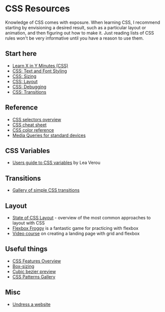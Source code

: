 # CSS Resources

Knowledge of CSS comes with exposure. When learning CSS, I recommend starting by
envisioning a desired result, such as a particular layout or animation, and then
figuring out how to make it. Just reading lists of CSS rules won't be very
informative until you have a reason to use them.

## Start here

- [Learn X in Y Minutes (CSS)](https://learnxinyminutes.com/docs/css/)
- [CSS: Text and Font Styling](https://developer.mozilla.org/en-US/docs/Learn/CSS/Styling_text/Fundamentals)
- [CSS: Sizing](https://developer.mozilla.org/en-US/docs/Learn/CSS/Building_blocks/Sizing_items_in_CSS)
- [CSS: Layout](https://developer.mozilla.org/en-US/docs/Learn/CSS/CSS_layout/Introduction)
- [CSS: Debugging](https://developer.mozilla.org/en-US/docs/Learn/CSS/Building_blocks/Debugging_CSS)
- [CSS: Transitions](https://developer.mozilla.org/en-US/docs/Web/CSS/CSS_Transitions/Using_CSS_transitions)

## Reference

- [CSS selectors overview](https://developer.mozilla.org/en-US/docs/Learn/CSS/Building_blocks/Selectors)
- [CSS cheat sheet](https://websitesetup.org/wp-content/uploads/2019/11/wsu-css-cheat-sheet-gdocs.pdf)
- [CSS color reference](https://www.w3schools.com/cssref/css_colors.php)
- [Media Queries for standard devices](https://css-tricks.com/snippets/css/media-queries-for-standard-devices/)

## CSS Variables

- [Users guide to CSS variables](https://increment.com/frontend/a-users-guide-to-css-variables/)
  by Lea Verou

## Transitions

- [Gallery of simple CSS transitions](https://projects.verou.me/animatable/)

## Layout

- [State of CSS Layout](https://2022.stateofcss.com/en-US/features/layout/) -
  overview of the most common approaches to layout with CSS
- [Flexbox Froggy](https://flexboxfroggy.com/) is a fantastic game for
  practicing with flexbox
- [Video course](https://egghead.io/courses/create-a-landing-page-with-css-grid-and-flexbox-6048)
  on creating a landing page with grid and flexbox

## Useful things

- [CSS Features Overview](https://2022.stateofcss.com/en-US/features/)
- [Box-sizing](https://www.w3schools.com/csS/css3_box-sizing.asp)
- [Cubic bezier preview](https://cubic-bezier.com/#0,.76,1,.35)
- [CSS Patterns Gallery](https://projects.verou.me/css3patterns/)

## Misc

- [Undress a website](https://designftw.mit.edu/lectures/introduction/index.html#naked-web)
